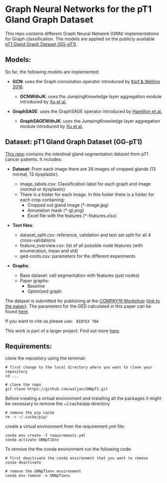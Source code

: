 # Graph Neural Networks for the pT1 Gland Graph Dataset
This repo contains different Graph Neural Network (GNN) implementations for Graph classification.
The models are applied on the publicly available [pT1 Gland Graph Dataset (GG-pT1)](https://github.com/LindaSt/pT1-Gland-Graph-Dataset).



## Models:
So far, the following models are implemented:

- **GCN**: uses the Graph convolution operator introduced by [Kipf & Welling 2016](https://arxiv.org/abs/1609.02907).
    - **GCNWithJK**: uses the JumpingKnowledge layer aggregation module introduced by [Xu et al.](https://arxiv.org/abs/1806.03536)



- **GraphSAGE**: uses the GraphSAGE operator introduced by [Hamilton et al.](https://arxiv.org/abs/1706.02216)
    - **GraphSAGEWithJK**: uses the JumpingKnowledge layer aggregation module introduced by [Xu et al.](https://arxiv.org/abs/1806.03536)





## Dataset: pT1 Gland Graph Dataset (GG-pT1)
[This repo](https://github.com/LindaSt/pT1-Gland-Graph-Dataset) contains the intestinal gland segmentation dataset from pT1 cancer patients.
It includes:

- **Dataset**: From each image there are 26 images of cropped glands (13 normal, 13 dysplastic). 
  - image_labels.csv: Classification label for each graph and image (normal or dysplastic)
  - There is a folder for each image. In this folder there is a folder for each crop containing:
    - Cropped out gland image (*-image.jpg)
    - Annotation mask (*-gt.png)
    - Excel file with the features (*-features.xlsx)



- **Text files**: 
  - dataset_split.csv: reference, validation and test set split for all 4 cross-validations
  - feature_overview.csv: list of all possible node features (with enumeration, mean and std)
  - ged-costs.csv: parameters for the different experiments



- **Graphs**:
  - Base dataset: cell segmentation with features (just nodes)
  - Paper graphs:
    - Baseline
    - Optimized graph



The dataset is submitted for publishing at the [COMPAY19 Workshop](https://openreview.net/group?id=MICCAI.org/2019/Workshop/COMPAY) ([link to the paper](https://openreview.net/pdf?id=HklExX79-S)).
The parameters for the GED calculated in this paper can be found [here](https://bit.ly/2xDuRcV).


If you want to cite us please use:
`` BIBTEX TBA``

This work is part of a larger project. Find out more [here](https://icosys.ch/bts-project).



## Requirements:
clone the repository using the terminal:
```
# first change to the local directory where you want to clone your repository
cd ...

# clone the repo
git clone https://github.com/waljan/GNNpT1.git
```



Before creating a virtual environment and installing all the packages it might be necessary to remove the ~/.cache/pip directory
```
# remove the pip cache
rm -r ~/.cache/pip/
```



create a virtual environment from the requirement.yml file:
```
conda env create -f requirements.yml
conda activate GNNpT1Env
```



To remove the the conda environment run the following code:
```
# first deactivate the conda environment that you want to remove
conda deactivate

# remove the GNNpT1env environment
conda env remove -n GNNpT1env
```
